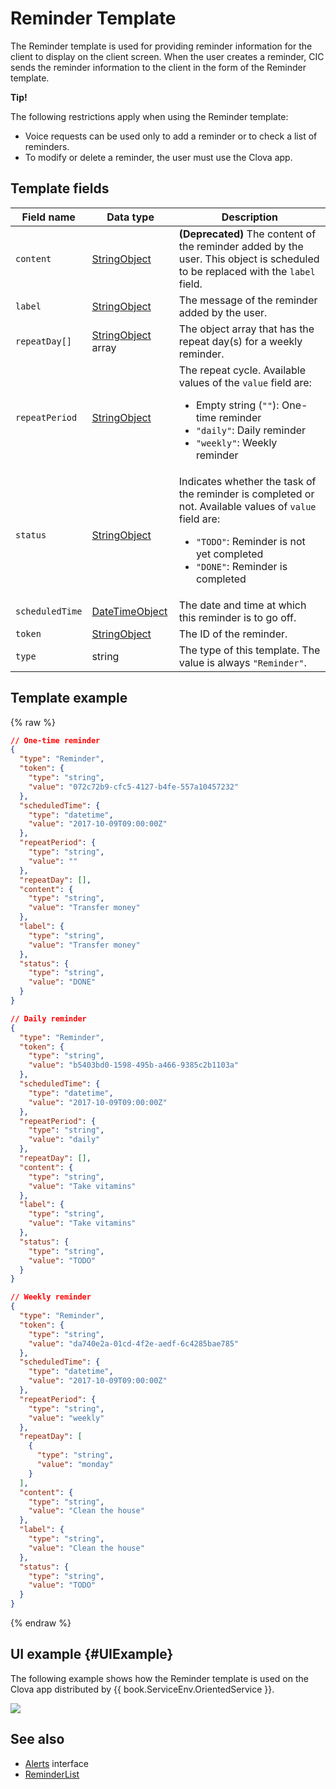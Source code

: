 # Reminder Template
The Reminder template is used for providing reminder information for the client to display on the client screen.  When the user creates a reminder, CIC sends the reminder information to the client in the form of the Reminder template.

<div class="tip">
<p><strong>Tip!</strong></p>
<p>The following restrictions apply when using the Reminder template:</p>
<ul>
  <li>Voice requests can be used only to add a reminder or to check a list of reminders.</li>
  <li>To modify or delete a reminder, the user must use the Clova app.</li>
</ul>
</div>

## Template fields

| Field name       | Data type    | Description                     |
|---------------|---------|-----------------------------|
| `content`       | [StringObject](/Develop/References/ContentTemplates/Shared_Objects.md#StringObject)     | **(Deprecated)** The content of the reminder added by the user. This object is scheduled to be replaced with the `label` field. |
| `label`         | [StringObject](/Develop/References/ContentTemplates/Shared_Objects.md#StringObject)     | The message of the reminder added by the user. |
| `repeatDay[]`     | [StringObject](/Develop/References/ContentTemplates/Shared_Objects.md#StringObject) array | The object array that has the repeat day(s) for a weekly reminder. |
| `repeatPeriod`  | [StringObject](/Develop/References/ContentTemplates/Shared_Objects.md#StringObject)     | The repeat cycle. Available values of the `value` field are: <ul><li>Empty string (<code>""</code>): One-time reminder</li><li><code>"daily"</code>: Daily reminder</li><li><code>"weekly"</code>: Weekly reminder</li></ul> |
| `status`        | [StringObject](/Develop/References/ContentTemplates/Shared_Objects.md#StringObject)     | Indicates whether the task of the reminder is completed or not. Available values of `value` field are: <ul><li><code>"TODO"</code>: Reminder is not yet completed</li><li><code>"DONE"</code>: Reminder is completed</li></ul> |
| `scheduledTime` | [DateTimeObject](/Develop/References/ContentTemplates/Shared_Objects.md#DateTimeObject) | The date and time at which this reminder is to go off.      |
| `token`         | [StringObject](/Develop/References/ContentTemplates/Shared_Objects.md#StringObject)     | The ID of the reminder.  |
| `type`          | string                                                                              | The type of this template. The value is always `"Reminder"`.  |

## Template example

{% raw %}

```json
// One-time reminder
{
  "type": "Reminder",
  "token": {
    "type": "string",
    "value": "072c72b9-cfc5-4127-b4fe-557a10457232"
  },
  "scheduledTime": {
    "type": "datetime",
    "value": "2017-10-09T09:00:00Z"
  },
  "repeatPeriod": {
    "type": "string",
    "value": ""
  },
  "repeatDay": [],
  "content": {
    "type": "string",
    "value": "Transfer money"
  },
  "label": {
    "type": "string",
    "value": "Transfer money"
  },
  "status": {
    "type": "string",
    "value": "DONE"
  }
}

// Daily reminder
{
  "type": "Reminder",
  "token": {
    "type": "string",
    "value": "b5403bd0-1598-495b-a466-9385c2b1103a"
  },
  "scheduledTime": {
    "type": "datetime",
    "value": "2017-10-09T09:00:00Z"
  },
  "repeatPeriod": {
    "type": "string",
    "value": "daily"
  },
  "repeatDay": [],
  "content": {
    "type": "string",
    "value": "Take vitamins"
  },
  "label": {
    "type": "string",
    "value": "Take vitamins"
  },
  "status": {
    "type": "string",
    "value": "TODO"
  }
}

// Weekly reminder
{
  "type": "Reminder",
  "token": {
    "type": "string",
    "value": "da740e2a-01cd-4f2e-aedf-6c4285bae785"
  },
  "scheduledTime": {
    "type": "datetime",
    "value": "2017-10-09T09:00:00Z"
  },
  "repeatPeriod": {
    "type": "string",
    "value": "weekly"
  },
  "repeatDay": [
    {
      "type": "string",
      "value": "monday"
    }
  ],
  "content": {
    "type": "string",
    "value": "Clean the house"
  },
  "label": {
    "type": "string",
    "value": "Clean the house"
  },
  "status": {
    "type": "string",
    "value": "TODO"
  }
}
```

{% endraw %}

## UI example {#UIExample}

The following example shows how the Reminder template is used on the Clova app distributed by {{ book.ServiceEnv.OrientedService }}.

![](/Develop/Assets/Images/Content_Template-Reminder.png)

## See also
* [Alerts](/Develop/References/MessageInterfaces/Alerts.md) interface
* [ReminderList](/Develop/References/ContentTemplates/ReminderList.md)
